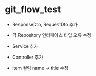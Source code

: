 # git_flow_test
- ResponseDto, RequestDto 추가

- 각 Repository 인터페이스 타입 오류 수정

- Service 추가

- Controller 추가

- item 컬럼 name -> title 수정